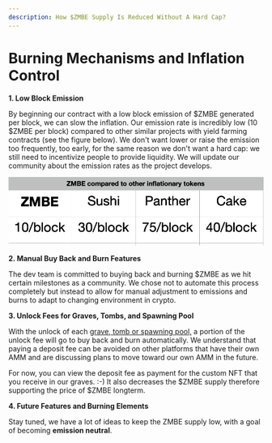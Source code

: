 ```yaml
---
description: How $ZMBE Supply Is Reduced Without A Hard Cap?
---
```


# Burning Mechanisms and Inflation Control

**1. Low Block Emission**

By beginning our contract  with a low block emission of $ZMBE generated per block, we can slow the inflation. Our emission rate is incredibly low \(10 $ZMBE per block\) compared to other similar projects with yield farming contracts \(see the figure below\). We don't want lower or raise the emission too frequently, too early, for the same reason we don't want a hard cap: we still need to incentivize people to provide liquidity. We will update our community about the emission rates as the project develops. 

![Low Block Emission](../.gitbook/assets/screen-shot-2021-06-01-at-1.01.25-pm.png)

**2. Manual Buy Back and Burn Features**

The dev team is committed to buying back and burning $ZMBE as we hit certain milestones as a community. We chose not to automate this process completely but instead to allow for manual adjustment to emissions and burns to adapt to changing environment in crypto. 

**3. Unlock Fees for Graves, Tombs, and Spawning Pool**

With the unlock of each [grave, tomb or spawning pool,](../basic-information/main-features/) a portion of the unlock fee will go to buy back and burn automatically. We understand that paying a deposit fee can be avoided on other platforms that have their own AMM and are discussing plans to move toward our own AMM in the future. 

For now, you can view the deposit fee as payment for the custom NFT that you receive in our graves. :-\) It also decreases the $ZMBE supply therefore supporting the price of $ZMBE longterm.

**4. Future Features and Burning Elements**

Stay tuned, we have a lot of ideas to keep the ZMBE supply low, with a goal of becoming **emission neutral**.

